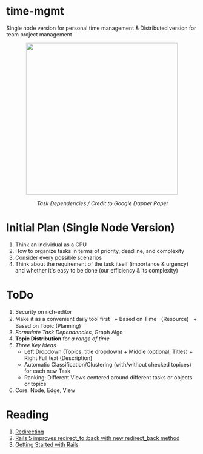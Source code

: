 # time-mgmt
Single node version for personal time management &amp; Distributed version for team project management

<p align="center">
  <img src="http://leoncom.org/wp-content/uploads/TraceInfrastructure_12137/image.png" width="400px"/>
</p>

<p align="center">
  <em>Task Dependencies / Credit to Google Dapper Paper</em>
</p>

# Initial Plan (Single Node Version)

1. Think an individual as a CPU
2. How to organize tasks in terms of priority, deadline, and complexity
3. Consider every possible scenarios
4. Think about the requirement of the task itself (importance & urgency) and whether it's easy to be done (our efficiency & its complexity)

# ToDo

1. Security on rich-editor
2. Make it as a convenient daily tool first
   + Based on Time （Resource)
   + Based on Topic (Planning)
3. *Formulate Task Dependencies*, Graph Algo
4. __Topic Distribution__ for _a range of time_
5. _Three Key Ideas_
   + Left Dropdown (Topics, title dropdown) + Middle (optional, Titles) + Right Full text (Description)
   + Automatic Classification/Clustering (with/without checked topices) for each new Task
   + Ranking: Different Views centered around different tasks or objects or topics
6. Core: Node, Edge, View

# Reading

1. [Redirecting](http://api.rubyonrails.org/classes/ActionController/Redirecting.html)
2. [Rails 5 improves redirect_to :back with new redirect_back method](http://blog.bigbinary.com/2016/02/29/rails-5-improves-redirect_to_back-with-redirect-back.html)
3. [Getting Started with Rails](http://guides.rubyonrails.org/getting_started.html)
